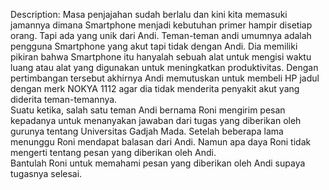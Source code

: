 Description:
Masa penjajahan sudah berlalu dan kini kita memasuki jamannya dimana Smartphone menjadi kebutuhan primer hampir disetiap orang. Tapi ada yang unik dari Andi. Teman-teman andi umumnya adalah pengguna Smartphone yang akut tapi tidak dengan Andi. Dia memiliki pikiran bahwa Smartphone itu hanyalah sebuah alat untuk mengisi waktu luang atau alat yang digunakan untuk meningkatkan produktivitas.  Dengan pertimbangan tersebut akhirnya Andi memutuskan untuk membeli HP jadul dengan merk NOKYA 1112 agar dia tidak menderita penyakit akut  yang diderita teman-temannya.  <br>
Suatu ketika, salah satu teman Andi bernama Roni mengirim pesan kepadanya untuk menanyakan jawaban dari tugas yang diberikan oleh gurunya tentang Universitas Gadjah Mada. Setelah beberapa lama menunggu Roni mendapat balasan dari Andi. Namun apa daya Roni tidak mengerti tentang pesan yang diberikan oleh Andi.
<br>
Bantulah Roni untuk memahami pesan yang diberikan oleh Andi supaya tugasnya selesai.